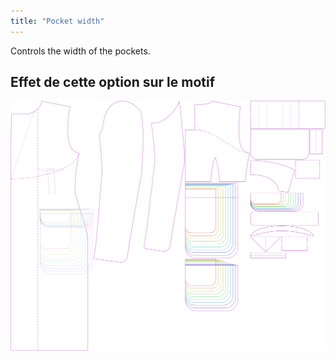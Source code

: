 ```yaml
---
title: "Pocket width"
---
```


Controls the width of the pockets.

## Effet de cette option sur le motif

![This image shows the effect of this option by superimposing several variants that have a different value for this option](carlton_pocketwidth_sample.svg "Effect of this option on the pattern")
